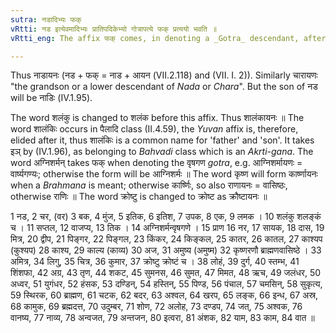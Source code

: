 ```yaml
---
sutra: नडादिभ्यः फक्
vRtti: नड इत्येवमादिभ्यः प्रातिपदिकेभ्यो गोत्रापत्ये फक् प्रत्ययो भवति ॥
vRtti_eng: The affix फक् comes, in denoting a _Gotra_ descendant, after the Nominal-stems नड and the rest.

---
```

Thus नाडायनः (नड + फक् = नाड + आयन (VII.2.118) and (VII. I. 2)). Similarly चारायणः "the grandson or a lower descendant of _Nada_ or _Chara_". But the son of नड will be नाडिः (IV.1.95).

The word शलंकु is changed to शलंक before this affix. Thus शालंकायनः ॥ The word शालंकिः occurs in पैलादि class (II.4.59), the _Yuvan_ affix is, therefore, elided after it, thus शालंकिः is a common name for 'father' and 'son'. It takes इञ् by (IV.1.96), as belonging to _Bahvadi_ class which is an _Akrti_-_gana_. The word अग्निशर्मन् takes फक् when denoting the वृषगण _gotra_, e.g. आग्निशर्मायणः = वार्ष्यगण्यः; otherwise the form will be आग्निशर्मः ॥ The word कृष्ण will form कार्ष्णायनः when a _Brahmana_ is meant; otherwise कार्ष्णिः, so also राणायनः = वासिष्ठः, otherwise राणिः ॥ The word क्रोष्टु is changed to क्रोष्ट as क्रौष्टायनः ॥

1 नड, 2 चर, (वर) 3 बक, 4 मुंज, 5 इतिक, 6 इतिश, 7 उपक, 8 एक, 9 लमक । 10 शलंकु शलङ्कं च । 11 सप्तल, 12 वाजप्य, 13 तिक । 14 अग्निशर्मन्वृषगणे । 15 प्राण 16 नर, 17 सायक, 18 दास, 19 मित्र, 20 द्वीप, 21 पिङ्गर, 22 पिङ्गल, 23 किंकर, 24 किङ्कल, 25 कातर, 26 कातल, 27 काश्यप (कुश्यप) 28 काश्य, 29 काल्य (काव्य) 30 अज, 31 अमुष्य (अमुष्म) 32 कृष्णरणौ ब्राह्मणवासिष्ठे । 33 अमित्र, 34 लिगु, 35 चित्र, 36 कुमार, 37 क्रोष्टु क्रोष्टं च । 38 लोहं, 39 दुर्ग, 40 स्तम्भ, 41 शिंशफा, 42 अग्र, 43 तृण, 44 शकट, 45 सुमनस, 46 सुमत, 47 मिमत, 48 ऋच, 49 जलंधर, 50 अध्वर, 51 युगंधर, 52 हंसक, 53 दण्डिन्, 54 हस्तिन्, 55 पिण्ड, 56 पंचाल, 57 चमसिन्, 58 सुकृत्य, 59 स्थिरक, 60 ब्राह्मण, 61 चटक, 62 बदर, 63 अश्वल, 64 खरप, 65 लङ्क, 66 इन्ध, 67 अस्र, 68 कामुक, 69 ब्रह्मदत्त, 70 उदुम्बर, 71 शोण, 72 अलोह, 73 दण्डप, 74 जत्, 75 अश्वक, 76 वानष्य, 77 नाव्य, 78 अन्वजत, 79 अन्तजन, 80 इत्वरा, 81 अंशक, 82 याम, 83 काम, 84 वात ॥